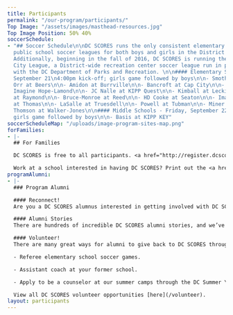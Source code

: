 ```yaml
---
title: Participants
permalink: "/our-program/participants/"
Top Image: "/assets/images/masthead-resources.jpg"
Top Image Position: 50% 40%
soccerSchedule:
- "## Soccer Schedule\n\nDC SCORES runs the only consistent elementary and middle
  public school soccer leagues for both boys and girls in the District of Columbia.
  Additionally, beginning in the fall of 2016, DC SCORES is running the DC SCORES
  City League, a District-wide recreation center soccer league run in partnership
  with the DC Department of Parks and Recreation. \n\n#### Elementary Schools - Thursday,
  September 21\n4:00pm kick-off; girls game followed by boys\n\n- Smothers at Aiton\n\n-
  Orr at Beers\n\n- Amidon at Burrville\n\n- Bancroft at Cap City\n\n- Barnard at
  Imagine Hope-Lamond\n\n- JC Nalle at KIPP Quest\n\n- Kimball at Leckie\n\n- Brightwood
  at Raymond\n\n- Bruce-Monroe at Reed\n\n- HD Cooke at Seaton\n\n- Imagine-Hope Tolson
  at Thomas\n\n- LaSalle at Truesdell\n\n- Powell at Tubman\n\n- Miner at Turner\n\n-
  Thomson at Walker-Jones\n\n#### Middle Schools - Friday, September 22\n4:00pm kick-off;
  girls game followed by boys\n\n- Basis at KIPP KEY"
soccerScheduleMap: "/uploads/image-program-sites-map.png"
forFamilies:
- |-
  ## For Families

  DC SCORES is free to all participants. <a href="http://register.dcscores.org" target="_blank">Register your child/children</a> for the next DC SCORES programming season (we’re year-round).

  Work at a school interested in having DC SCORES? Print out the <a href="/uploads/dc-scores-new-school-application-2017.pdf" target="_blank">application form</a>.
programAlumni:
- |-
  ### Program Alumni

  #### Reconnect!
  Are you a DC SCORES alumnus interested in getting involved with DC SCORES? It’s easy to do! Simply email <a href="mailto:alumni@dcscores.org" target="_blank">alumni@dcscores.org</a>. You can also connect on social media by following <a href="https://www.instagram.com/DCSalumni/" target="_blank">@DCSalumni</a> on Instagram and @dcscores on Snapchat.

  #### Alumni Stories
  There are hundreds of incredible DC SCORES alumni stories, and we’ve been lucky to document just a few of them on our [blog](/blog).

  #### Volunteer!
  There are many great ways for alumni to give back to DC SCORES through volunteering.

  - Referee elementary school soccer games.

  - Assistant coach at your former school.

  - Apply to be a counselor at our summer camps through the DC Summer Youth Employment Program (SYEP).

  View all DC SCORES volunteer opportunities [here](/volunteer).
layout: participants
---
```


